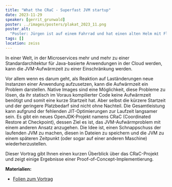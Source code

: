 ```yaml
---
title: "What the CRaC - Superfast JVM startup"
date: 2023-11-29
speaker: [gerrit_grunwald]
poster: ../images/posters/plakat_2023_11.png
poster_alt:
  "Poster: Jürgen ist auf einem Fahrrad und hat einen alten Helm mit Fliegerbrille auf. Er fährt so schnell, dass an ihm weiße Linien zu finden sind, die die Geschwindigkeit darstellen."
tags: []
location: zeiss
---
```


In einer Welt, in der Microservices mehr und mehr zu einer Standardarchitektur für Java-basierte Anwendungen in der
Cloud werden, kann die JVM-Aufwärmzeit zu einer Einschränkung werden.

Vor allem wenn es darum geht, als Reaktion auf Laständerungen neue Instanzen einer Anwendung aufzusetzen, kann die
Aufwärmzeit ein Problem darstellen. Native Images sind eine Möglichkeit, diese Probleme zu lösen, da ihr statisch im
Voraus kompilierter Code keine Aufwärmzeit benötigt und somit eine kurze Startzeit hat. Aber selbst die kürzere
Startzeit und der geringere Platzbedarf sind nicht ohne Nachteil. Die Gesamtleistung kann aufgrund der fehlenden
JIT-Optimierungen zur Laufzeit langsamer sein. Es gibt ein neues OpenJDK-Projekt namens CRaC (Coordinated Restore at
Checkpoint), dessen Ziel es ist, das JVM-Aufwärmproblem mit einem anderen Ansatz anzugehen. Die Idee ist, einen
Schnappschuss der laufenden JVM zu machen, diesen in Dateien zu speichern und die JVM zu einem späteren Zeitpunkt (oder
sogar auf einer anderen Maschine) wiederherzustellen.

Dieser Vortrag gibt Ihnen einen kurzen Überblick über das CRaC-Projekt und zeigt einige Ergebnisse einer
Proof-of-Concept-Implementierung.

**Materialien:**

- [Folien zum Vortrag](/downloads/juggr_What_The_CRaC.pdf)
